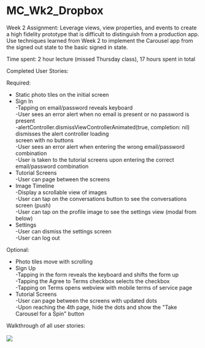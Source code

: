 # MC_Wk2_Dropbox
Week 2 Assignment: Leverage views, view properties, and events to create a high fidelity prototype that is difficult to distinguish from a production app. Use techniques learned from Week 2 to implement the Carousel app from the signed out state to the basic signed in state.

Time spent: 2 hour lecture (missed Thursday class), 17 hours spent in total

Completed User Stories:

Required:
<ul>
<li>Static photo tiles on the initial screen<br>
<li>Sign In <br>
 -Tapping on email/password reveals keyboard <br>
 -User sees an error alert when no email is present or no password is present<br>
 -alertController.dismissViewControllerAnimated(true, completion: nil) dismisses the alert controller loading<br> screen with no buttons <br>
 -User sees an error alert when entering the wrong email/password combination<br>
 -User is taken to the tutorial screens upon entering the correct email/password combination<br>
 <li>Tutorial Screens <br>
 -User can page between the screens 
<li>Image Timeline <br>
  -Display a scrollable view of images<br>
  -User can tap on the conversations button to see the conversations screen (push)<br>
  -User can tap on the profile image to see the settings view (modal from below)<br>
<li>Settings<br>
  -User can dismiss the settings screen<br>
  -User can log out
</ul>
Optional:
<ul>
<li>Photo tiles move with scrolling<br>
<li>Sign Up <br>
  -Tapping in the form reveals the keyboard and shifts the form up <br>
  -Tapping the Agree to Terms checkbox selects the checkbox <br>
  -Tapping on Terms opens webview with mobile terms of service page <br>
<li>Tutorial Screens<br>
  -User can page between the screens with updated dots<br>
  -Upon reaching the 4th page, hide the dots and show the "Take Carousel for a Spin" button <br>
</ul>

Walkthrough of all user stories:<br><br>
![](http://i.imgur.com/ThBJHSd.gif)
